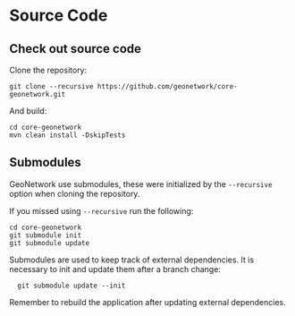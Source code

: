 # Source Code

## Check out source code

Clone the repository:

```
git clone --recursive https://github.com/geonetwork/core-geonetwork.git
```

And build:

```
cd core-geonetwork
mvn clean install -DskipTests
```

Submodules
----------

GeoNetwork use submodules, these were initialized by the ``--recursive`` option when cloning the repository.

If you missed using ``--recursive`` run the following:

```
cd core-geonetwork
git submodule init
git submodule update
```

Submodules are used to keep track of external dependencies. It is necessary to init and update them after a branch change:


```
  git submodule update --init
```

Remember to rebuild the application after updating external dependencies.
